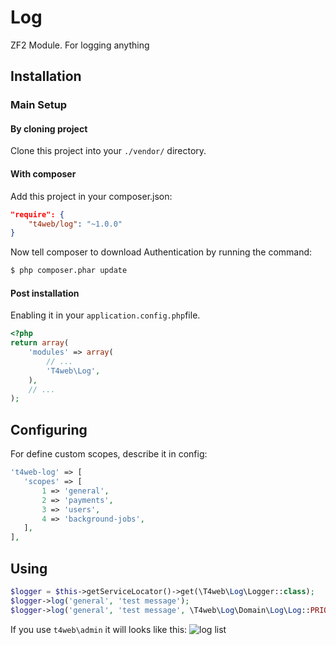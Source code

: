 # Log
ZF2 Module. For logging anything

Installation
------------
### Main Setup

#### By cloning project

Clone this project into your `./vendor/` directory.

#### With composer

Add this project in your composer.json:

```json
"require": {
    "t4web/log": "~1.0.0"
}
```

Now tell composer to download Authentication by running the command:

```bash
$ php composer.phar update
```

#### Post installation

Enabling it in your `application.config.php`file.

```php
<?php
return array(
    'modules' => array(
        // ...
        'T4web\Log',
    ),
    // ...
);
```

Configuring
------------
For define custom scopes, describe it in config:

```php
't4web-log' => [
   'scopes' => [
       1 => 'general',
       2 => 'payments',
       3 => 'users',
       4 => 'background-jobs',
   ],
],
```

Using
------------
```php
$logger = $this->getServiceLocator()->get(\T4web\Log\Logger::class);
$logger->log('general', 'test message');
$logger->log('general', 'test message', \T4web\Log\Domain\Log\Log::PRIORITY_ERR, ['file' => __FILE__, 'line' => __LINE__]);
```

If you use `t4web\admin` it will looks like this:
![log list](http://teamforweb.com/var/admin-log-2.jpg)
